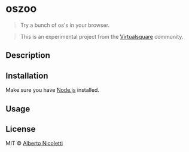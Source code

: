 # oszoo
> Try a bunch of os's in your browser.

> This is an experimental project from the [Virtualsquare](http://wiki.v2.cs.unibo.it/wiki/index.php/Main_Page) community.

## Description



## Installation

Make sure you have [Node.js](https://nodejs.org/en/) installed.


## Usage



## License

MIT © [Alberto Nicoletti](http://illbe.xyz)
